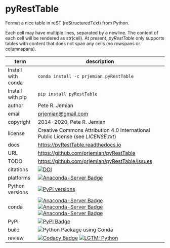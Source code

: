 # pyRestTable

Format a nice table in reST (reStructuredText) from Python.

Each cell may have multiple lines, separated by a newline.
The content of each cell will be rendered as str(cell).
At present, *pyRestTable* only supports tables with content 
that does not span any cells (no rowspans or columnspans).

term | description
--- | ---
Install with conda | `conda install -c prjemian pyRestTable`
Install with pip | `pip install pyRestTable`
author | Pete R. Jemian
email | prjemian@gmail.com
copyright | 2014-2020, Pete R. Jemian
license | Creative Commons Attribution 4.0 International Public License (see *LICENSE.txt*)
docs | https://pyRestTable.readthedocs.io
URL | https://github.com/prjemian/pyRestTable
TODO | https://github.com/prjemian/pyRestTable/issues
citations | [![DOI](https://zenodo.org/badge/DOI/10.5281/zenodo.4265794.svg)](https://doi.org/10.5281/zenodo.4265794)
platforms | [![Anaconda-Server Badge](https://anaconda.org/prjemian/pyresttable/badges/platforms.svg)](https://anaconda.org/prjemian/pyresttable)
Python versions | [![PyPI versions](https://img.shields.io/pypi/pyversions/pyresttable.svg)](https://pypi.python.org/pypi/pyresttable)
conda | [![Anaconda-Server Badge](https://anaconda.org/prjemian/pyresttable/badges/installer/conda.svg)](https://conda.anaconda.org/prjemian)   [![Anaconda-Server Badge](https://anaconda.org/prjemian/pyresttable/badges/version.svg)](https://anaconda.org/prjemian/pyresttable)   [![Anaconda-Server Badge](https://anaconda.org/prjemian/pyresttable/badges/latest_release_date.svg)](https://anaconda.org/prjemian/pyresttable)
PyPI | [![PyPI Badge](https://img.shields.io/pypi/v/pyresttable.svg)](https://pypi.python.org/pypi/pyresttable)
build | ![Python Package using Conda](https://github.com/prjemian/pyRestTable/workflows/Python%20Package%20using%20Conda/badge.svg)
review | [![Codacy Badge](https://app.codacy.com/project/badge/Grade/a550dc5a2eb4494f9932bc6d60ddb5a7)](https://www.codacy.com/gh/prjemian/pyRestTable/dashboard?utm_source=github.com&amp;utm_medium=referral&amp;utm_content=prjemian/pyRestTable&amp;utm_campaign=Badge_Grade)   [![LGTM: Python](https://img.shields.io/lgtm/grade/python/g/prjemian/spec2nexus.svg?logo=lgtm&logoWidth=18)](https://lgtm.com/projects/g/spec2nexus/context:python)
